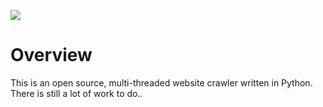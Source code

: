 ![](https://imgur.com/gallery/zceXQ)


# Overview

This is an open source, multi-threaded website crawler written in Python. There is still a lot of work to do..
